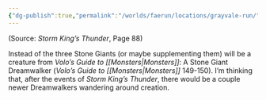 ```yaml
---
{"dg-publish":true,"permalink":"/worlds/faerun/locations/grayvale-run/"}
---
```


(Source: *Storm King’s Thunder*, Page 88)

Instead of the three Stone Giants (or maybe supplementing them) will be a creature from *Volo’s Guide to [[Monsters\|Monsters]]*: A Stone Giant Dreamwalker (*Volo’s Guide to [[Monsters\|Monsters]]* 149-150). I’m thinking that, after the events of *Storm King’s Thunder*, there would be a couple newer Dreamwalkers wandering around creation.
